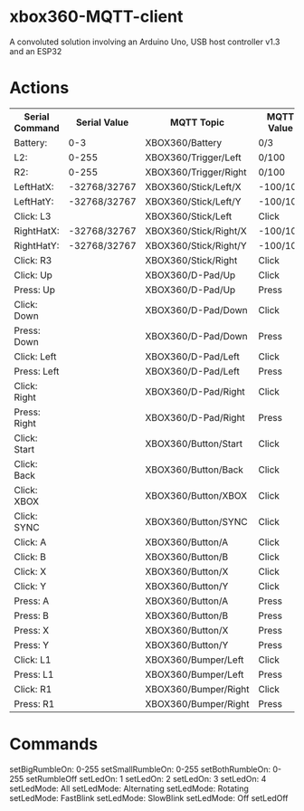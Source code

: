 # xbox360-MQTT-client
A convoluted solution involving an Arduino Uno, USB host controller v1.3 and an ESP32


# Actions

<table>
  <tr>
    <th>Serial Command</th>
    <th>Serial Value</th>
    <th>MQTT Topic</th>
    <th>MQTT Value</th>
  </tr>

<tr><td>Battery:</td><td>0-3</td><td>XBOX360/Battery</td><td>0/3</td></tr>
<tr><td>L2:</td><td>0-255</td><td>XBOX360/Trigger/Left</td><td>0/100</td></tr>
<tr><td>R2:</td><td>0-255</td><td>XBOX360/Trigger/Right</td><td>0/100</td></tr>

<tr><td>LeftHatX:</td><td>-32768/32767</td><td>XBOX360/Stick/Left/X</td><td>-100/100</td></tr>
<tr><td>LeftHatY:</td><td>-32768/32767</td><td>XBOX360/Stick/Left/Y</td><td>-100/100</td></tr>
<tr><td>Click: L3</td><td></td><td>XBOX360/Stick/Left</td><td>Click</td></tr>

<tr><td>RightHatX:</td><td>-32768/32767</td><td>XBOX360/Stick/Right/X</td><td>-100/100</td></tr>
<tr><td>RightHatY:</td><td>-32768/32767</td><td>XBOX360/Stick/Right/Y</td><td>-100/100</td></tr>
<tr><td>Click: R3</td><td></td><td>XBOX360/Stick/Right</td><td>Click</td></tr>

<tr><td>Click: Up</td><td></td><td>XBOX360/D-Pad/Up</td><td>Click</td></tr>
<tr><td>Press: Up</td><td></td><td>XBOX360/D-Pad/Up</td><td>Press</td></tr>
<tr><td>Click: Down</td><td></td><td>XBOX360/D-Pad/Down</td><td>Click</td></tr>
<tr><td>Press: Down</td><td></td><td>XBOX360/D-Pad/Down</td><td>Press</td></tr>
<tr><td>Click: Left</td><td></td><td>XBOX360/D-Pad/Left</td><td>Click</td></tr>
<tr><td>Press: Left</td><td></td><td>XBOX360/D-Pad/Left</td><td>Press</td></tr>
<tr><td>Click: Right</td><td></td><td>XBOX360/D-Pad/Right</td><td>Click</td></tr>
<tr><td>Press: Right</td><td></td><td>XBOX360/D-Pad/Right</td><td>Press</td></tr>

<tr><td>Click: Start</td><td></td><td>XBOX360/Button/Start</td><td>Click</td></tr>
<tr><td>Click: Back</td><td></td><td>XBOX360/Button/Back</td><td>Click</td></tr>
<tr><td>Click: XBOX</td><td></td><td>XBOX360/Button/XBOX</td><td>Click</td></tr>
<tr><td>Click: SYNC</td><td></td><td>XBOX360/Button/SYNC</td><td>Click</td></tr>
 
<tr><td>Click: A</td><td></td><td>XBOX360/Button/A</td><td>Click</td></tr>
<tr><td>Click: B</td><td></td><td>XBOX360/Button/B</td><td>Click</td></tr>
<tr><td>Click: X</td><td></td><td>XBOX360/Button/X</td><td>Click</td></tr>
<tr><td>Click: Y</td><td></td><td>XBOX360/Button/Y</td><td>Click</td></tr>
<tr><td>Press: A</td><td></td><td>XBOX360/Button/A</td><td>Press</td></tr>
<tr><td>Press: B</td><td></td><td>XBOX360/Button/B</td><td>Press</td></tr>
<tr><td>Press: X</td><td></td><td>XBOX360/Button/X</td><td>Press</td></tr>
<tr><td>Press: Y</td><td></td><td>XBOX360/Button/Y</td><td>Press</td></tr>

<tr><td>Click: L1</td><td></td><td>XBOX360/Bumper/Left</td><td>Click</td></tr>
<tr><td>Press: L1</td><td></td><td>XBOX360/Bumper/Left</td><td>Press</td></tr>
<tr><td>Click: R1</td><td></td><td>XBOX360/Bumper/Right</td><td>Click</td></tr>
<tr><td>Press: R1</td><td></td><td>XBOX360/Bumper/Right</td><td>Press</td></tr>

</table>

# Commands

setBigRumbleOn: 0-255
setSmallRumbleOn: 0-255
setBothRumbleOn: 0-255
setRumbleOff
setLedOn: 1
setLedOn: 2
setLedOn: 3
setLedOn: 4
setLedMode: All
setLedMode: Alternating
setLedMode: Rotating
setLedMode: FastBlink
setLedMode: SlowBlink
setLedMode: Off
setLedOff